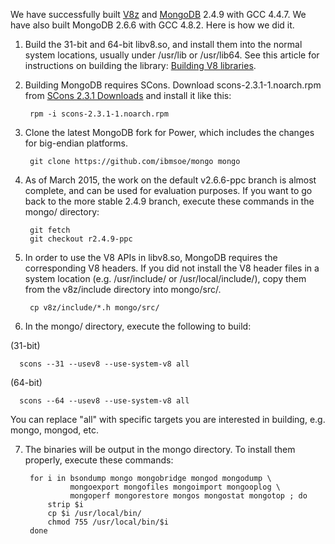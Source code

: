 We have successfully built [V8z](https://github.com/andrewlow/v8z/) and [MongoDB](http://mongodb.org/) 2.4.9 with GCC 4.4.7. We have also built MongoDB 2.6.6 with GCC 4.8.2. Here is how we did it.

1. Build the 31-bit and 64-bit libv8.so, and install them into the normal system locations, usually under /usr/lib or /usr/lib64. See this article for instructions on building the library: [Building V8 libraries](https://github.com/ibm-linux-on-z/docs/wiki/Building-V8-libraries).

2. Building MongoDB requires SCons. Download scons-2.3.1-1.noarch.rpm from [SCons 2.3.1 Downloads](http://sourceforge.net/projects/scons/files/scons/2.3.1) and install it like this:

        rpm -i scons-2.3.1-1.noarch.rpm

3. Clone the latest MongoDB fork for Power, which includes the changes for big-endian platforms.

        git clone https://github.com/ibmsoe/mongo mongo

4. As of March 2015, the work on the default v2.6.6-ppc branch is almost complete, and can be used for evaluation purposes. If you want to go back to the more stable 2.4.9 branch, execute these commands in the mongo/ directory:

        git fetch
        git checkout r2.4.9-ppc

5. In order to use the V8 APIs in libv8.so, MongoDB requires the corresponding V8 headers. If you did not install the V8 header files in a system location (e.g. /usr/include/ or /usr/local/include/), copy them from the v8z/include directory into mongo/src/.

        cp v8z/include/*.h mongo/src/

6. In the mongo/ directory, execute the following to build:

  (31-bit)

      scons --31 --usev8 --use-system-v8 all

  (64-bit)

      scons --64 --usev8 --use-system-v8 all

  You can replace "all" with specific targets you are interested in building, e.g. mongo, mongod, etc.

7. The binaries will be output in the mongo directory. To install them properly, execute these commands:

        for i in bsondump mongo mongobridge mongod mongodump \
                 mongoexport mongofiles mongoimport mongooplog \
                 mongoperf mongorestore mongos mongostat mongotop ; do
            strip $i
            cp $i /usr/local/bin/
            chmod 755 /usr/local/bin/$i
        done